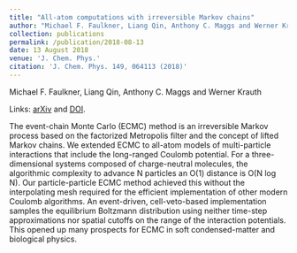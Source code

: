 ```yaml
---
title: "All-atom computations with irreversible Markov chains"
author: "Michael F. Faulkner, Liang Qin, Anthony C. Maggs and Werner Krauth"
collection: publications
permalink: /publication/2018-08-13
date: 13 August 2018
venue: 'J. Chem. Phys.'
citation: 'J. Chem. Phys. 149, 064113 (2018)'
---
```


Michael F. Faulkner, Liang Qin, Anthony C. Maggs and Werner Krauth

Links: [arXiv](https://arxiv.org/abs/1804.05795) and [DOI](http://doi.org/10.1063/1.5036638).

The event-chain Monte Carlo (ECMC) method is an irreversible Markov process based on the factorized Metropolis filter and the concept of lifted Markov chains. We extended ECMC to all-atom models of multi-particle interactions that include the long-ranged Coulomb potential. For a three-dimensional systems composed of charge-neutral molecules, the algorithmic complexity to advance N particles an O(1) distance is O(N log N). Our particle-particle ECMC method achieved this without the interpolating mesh required for the efficient implementation of other modern Coulomb algorithms. An event-driven, cell-veto-based implementation samples the equilibrium Boltzmann distribution using neither time-step approximations nor spatial cutoffs on the range of the interaction potentials. This opened up many prospects for ECMC in soft condensed-matter and biological physics.
